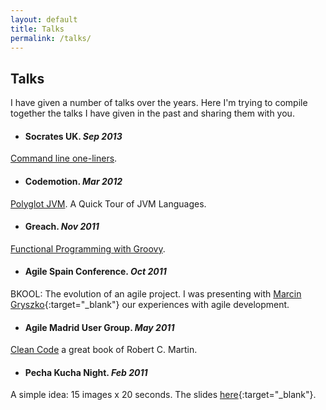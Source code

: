 ```yaml
---
layout: default
title: Talks
permalink: /talks/
---
```


## Talks

I have given a number of talks over the years. Here I'm trying to compile
together the talks I have given in the past and sharing them with you.

- #### Socrates UK. *Sep 2013*
[Command line one-liners][1].

- #### Codemotion. *Mar 2012*
[Polyglot JVM][2]. A Quick Tour of JVM Languages.

- #### Greach. *Nov 2011*
[Functional Programming with Groovy][3].

- #### Agile Spain Conference. *Oct 2011*
BKOOL: The evolution of an agile project. I was presenting with
[Marcin Gryszko][4]{:target="_blank"} our experiences with agile development.

- #### Agile Madrid User Group. *May 2011*
[Clean Code][5] a great book of Robert C. Martin.

- #### Pecha Kucha Night. *Feb 2011*
A simple idea: 15 images x 20 seconds. The slides [here][6]{:target="_blank"}.


[1]: /command-line-one-liners/
[2]: /polyglot-programming/
[3]: /functional-programming-with-groovy/
[4]: http://grysz.com/
[5]: /clean-code/
[6]: http://www.slideshare.net/arturoherrero/15-en-5
